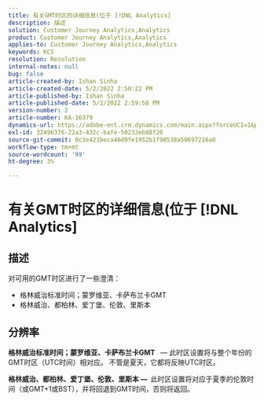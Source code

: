 ```yaml
---
title: 有关GMT时区的详细信息(位于 [!DNL Analytics]
description: 描述
solution: Customer Journey Analytics,Analytics
product: Customer Journey Analytics,Analytics
applies-to: Customer Journey Analytics,Analytics
keywords: KCS
resolution: Resolution
internal-notes: null
bug: false
article-created-by: Ishan Sinha
article-created-date: 5/2/2022 2:50:22 PM
article-published-by: Ishan Sinha
article-published-date: 5/2/2022 2:59:58 PM
version-number: 2
article-number: KA-16379
dynamics-url: https://adobe-ent.crm.dynamics.com/main.aspx?forceUCI=1&pagetype=entityrecord&etn=knowledgearticle&id=06b43830-27ca-ec11-a7b5-6045bd00dca1
exl-id: 32496376-22a3-432c-bafe-50232eb88f20
source-git-commit: 0c3e421beca46d9fe1952b1f98538a50697216a0
workflow-type: tm+mt
source-wordcount: '99'
ht-degree: 3%

---
```


# 有关GMT时区的详细信息(位于 [!DNL Analytics]

## 描述


对可用的GMT时区进行了一些澄清：

- 格林威治标准时间；蒙罗维亚、卡萨布兰卡GMT
- 格林威治、都柏林、爱丁堡、伦敦、里斯本



## 分辨率


<b>格林威治标准时间；蒙罗维亚、卡萨布兰卡GMT </b>  — 此时区设置将与整个年份的GMT时区（UTC时间）相对应。 不管是夏天，它都将反映UTC时区。

<b>格林威治、都柏林、爱丁堡、伦敦、里斯本 —  </b>此时区设置将对应于夏季的伦敦时间（或GMT+1或BST），并将回退到GMT时间，否则将返回。
